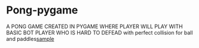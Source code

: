 # Pong-pygame
A PONG GAME CREATED IN PYGAME WHERE PLAYER WILL PLAY WITH BASIC BOT PLAYER WHO IS HARD TO DEFEAD with perfect collision for ball and paddles[sample](https://user-images.githubusercontent.com/125268222/228834993-ecb69576-813b-4282-8073-f374996ee17c.png)
